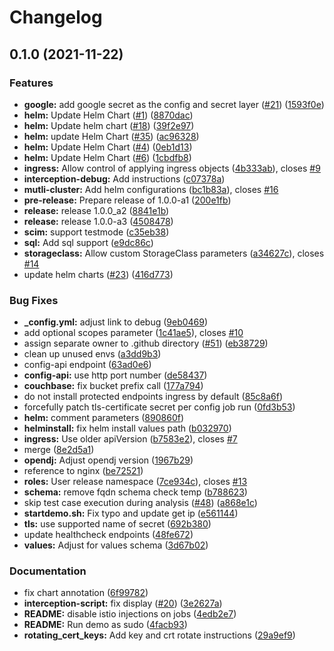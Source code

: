 # Changelog

## 0.1.0 (2021-11-22)


### Features

* **google:** add google secret as the config and secret layer ([#21](https://www.github.com/JanssenProject/jans-cloud-native/issues/21)) ([1593f0e](https://www.github.com/JanssenProject/jans-cloud-native/commit/1593f0e944e4395ecd8a26f78d31d2b03313e069))
* **helm:** Update Helm Chart ([#1](https://www.github.com/JanssenProject/jans-cloud-native/issues/1)) ([8870dac](https://www.github.com/JanssenProject/jans-cloud-native/commit/8870dac4afaf80063fba6314d288ee6c98d83d69))
* **helm:** Update helm chart ([#18](https://www.github.com/JanssenProject/jans-cloud-native/issues/18)) ([39f2e97](https://www.github.com/JanssenProject/jans-cloud-native/commit/39f2e977bb8ce7b94e642a46a35af1dc9b71c887))
* **helm:** update Helm Chart ([#35](https://www.github.com/JanssenProject/jans-cloud-native/issues/35)) ([ac96328](https://www.github.com/JanssenProject/jans-cloud-native/commit/ac9632806b2fb33fcdb87a10ce357daae4b8cad0))
* **helm:** Update Helm Chart ([#4](https://www.github.com/JanssenProject/jans-cloud-native/issues/4)) ([0eb1d13](https://www.github.com/JanssenProject/jans-cloud-native/commit/0eb1d13314d4ffcd2d2303c9eb902129669b7188))
* **helm:** Update Helm Chart ([#6](https://www.github.com/JanssenProject/jans-cloud-native/issues/6)) ([1cbdfb8](https://www.github.com/JanssenProject/jans-cloud-native/commit/1cbdfb8a946bc13d0fda7191b0970f0287fe49d3))
* **ingress:** Allow control of applying ingress objects ([4b333ab](https://www.github.com/JanssenProject/jans-cloud-native/commit/4b333ab68306252ed1e1eefdadb4b27eee560c9f)), closes [#9](https://www.github.com/JanssenProject/jans-cloud-native/issues/9)
* **interception-debug:** Add instructions ([c07378a](https://www.github.com/JanssenProject/jans-cloud-native/commit/c07378a1c47f75ddbea3cdd4631a5bbc1590fa89))
* **mutli-cluster:** Add helm configurations ([bc1b83a](https://www.github.com/JanssenProject/jans-cloud-native/commit/bc1b83aa0ebc81bf084c1eb5d15b6f7a86dfc613)), closes [#16](https://www.github.com/JanssenProject/jans-cloud-native/issues/16)
* **pre-release:** Prepare release of 1.0.0-a1 ([200e1fb](https://www.github.com/JanssenProject/jans-cloud-native/commit/200e1fb7c7d36c421e7a7dd415cad4c19b6932fd))
* **release:** release 1.0.0_a2 ([8841e1b](https://www.github.com/JanssenProject/jans-cloud-native/commit/8841e1bc74e5db8a7893f9707ab3f695ab839546))
* **release:** release 1.0.0-a3 ([4508478](https://www.github.com/JanssenProject/jans-cloud-native/commit/4508478a103e2bab311c6cecce9be3f372f92d46))
* **scim:** support testmode ([c35eb38](https://www.github.com/JanssenProject/jans-cloud-native/commit/c35eb38cd8e71c58e557a7f96962925d52b8d75b))
* **sql:** Add sql support ([e9dc86c](https://www.github.com/JanssenProject/jans-cloud-native/commit/e9dc86c4e7f02727588a7da587ad1d14216d3c59))
* **storageclass:** Allow custom StorageClass parameters ([a34627c](https://www.github.com/JanssenProject/jans-cloud-native/commit/a34627c55cca28421cd4a674edab7c9da0438272)), closes [#14](https://www.github.com/JanssenProject/jans-cloud-native/issues/14)
* update helm charts ([#23](https://www.github.com/JanssenProject/jans-cloud-native/issues/23)) ([416d773](https://www.github.com/JanssenProject/jans-cloud-native/commit/416d7732253ed9d985bdcc88f04347f76657eb8a))


### Bug Fixes

* **_config.yml:** adjust link to debug ([9eb0469](https://www.github.com/JanssenProject/jans-cloud-native/commit/9eb04690d286725be355435329f87c14f2334ba2))
* add optional scopes parameter ([1c41ae5](https://www.github.com/JanssenProject/jans-cloud-native/commit/1c41ae5c59415838e8f0c5eff214551f67d3007b)), closes [#10](https://www.github.com/JanssenProject/jans-cloud-native/issues/10)
* assign separate owner to .github directory ([#51](https://www.github.com/JanssenProject/jans-cloud-native/issues/51)) ([eb38729](https://www.github.com/JanssenProject/jans-cloud-native/commit/eb387297c41de6208b28caeb152e8d436e839bd1))
* clean up unused envs ([a3dd9b3](https://www.github.com/JanssenProject/jans-cloud-native/commit/a3dd9b306187aaf998ededc4a9be1f4893e3f832))
* config-api endpoint ([63ad0e6](https://www.github.com/JanssenProject/jans-cloud-native/commit/63ad0e6706b34c04489fa0a5a05e92bca75a9351))
* **config-api:** use http port number ([de58437](https://www.github.com/JanssenProject/jans-cloud-native/commit/de584378da812549d45c99e19f3b457ea35f682c))
* **couchbase:** fix bucket prefix call ([177a794](https://www.github.com/JanssenProject/jans-cloud-native/commit/177a79472e64f70881eaa973b81fce2d79512e24))
* do not install protected endpoints ingress by default ([85c8a6f](https://www.github.com/JanssenProject/jans-cloud-native/commit/85c8a6f5954300542b8924134a3df4d533fcb1bd))
* forcefully patch tls-certificate secret per config job run ([0fd3b53](https://www.github.com/JanssenProject/jans-cloud-native/commit/0fd3b532cd60e82b9ecb5d1c12a7cd1b0271bd48))
* **helm:** comment parameters ([890860f](https://www.github.com/JanssenProject/jans-cloud-native/commit/890860f60332319597c55ea6194458f95e98aeab))
* **helminstall:** fix helm install values path ([b032970](https://www.github.com/JanssenProject/jans-cloud-native/commit/b0329702801fa4a18cc5b2b02ce265f54b60c86a))
* **ingress:** Use older apiVersion ([b7583e2](https://www.github.com/JanssenProject/jans-cloud-native/commit/b7583e251553cdf69e178330d609f3462d8af222)), closes [#7](https://www.github.com/JanssenProject/jans-cloud-native/issues/7)
* merge ([8e2d5a1](https://www.github.com/JanssenProject/jans-cloud-native/commit/8e2d5a124bb0c070672af67d72d42f34429831a0))
* **opendj:** Adjust opendj version ([1967b29](https://www.github.com/JanssenProject/jans-cloud-native/commit/1967b2917c7f9117a7f35546e054af1db6906d45))
* reference to nginx ([be72521](https://www.github.com/JanssenProject/jans-cloud-native/commit/be72521fe24834a162164ed7fbe65c503ae06903))
* **roles:** User release namespace ([7ce934c](https://www.github.com/JanssenProject/jans-cloud-native/commit/7ce934c9bca8dcffe6f52316d3297f9802dd4d5c)), closes [#13](https://www.github.com/JanssenProject/jans-cloud-native/issues/13)
* **schema:** remove fqdn schema check temp ([b788623](https://www.github.com/JanssenProject/jans-cloud-native/commit/b788623638f4bdc1428e4a6057359c678bc47102))
* skip test case execution during analysis ([#48](https://www.github.com/JanssenProject/jans-cloud-native/issues/48)) ([a868e1c](https://www.github.com/JanssenProject/jans-cloud-native/commit/a868e1c9cce944727a7e946d3cfffe7003f73030))
* **startdemo.sh:** Fix typo and update get ip ([e561144](https://www.github.com/JanssenProject/jans-cloud-native/commit/e561144496d8214dc58d86883f741e106e960222))
* **tls:** use supported name of secret ([692b380](https://www.github.com/JanssenProject/jans-cloud-native/commit/692b380e4403f104bbb182b5265bd395c607374d))
* update healthcheck endpoints ([48fe672](https://www.github.com/JanssenProject/jans-cloud-native/commit/48fe67294d140e3ac5248416075278c061d04d90))
* **values:** Adjust for values schema ([3d67b02](https://www.github.com/JanssenProject/jans-cloud-native/commit/3d67b0246c60eab8d7cc6db8bf7fc142ff24719a))


### Documentation

* fix chart annotation ([6f99782](https://www.github.com/JanssenProject/jans-cloud-native/commit/6f997824a50b60b9d92d47a1a204b15f5d84a032))
* **interception-script:** fix display ([#20](https://www.github.com/JanssenProject/jans-cloud-native/issues/20)) ([3e2627a](https://www.github.com/JanssenProject/jans-cloud-native/commit/3e2627a732dcb9a6eb72681051d27c6c71313451))
* **README:** disable istio injections on jobs ([4edb2e7](https://www.github.com/JanssenProject/jans-cloud-native/commit/4edb2e7d1a5c882956a13f76afca30be14b28883))
* **README:** Run demo as sudo ([4facb93](https://www.github.com/JanssenProject/jans-cloud-native/commit/4facb93fa94e72f3311d86468ded4f05fb87cb08))
* **rotating_cert_keys:** Add key and crt rotate instructions ([29a9ef9](https://www.github.com/JanssenProject/jans-cloud-native/commit/29a9ef9a4838b71fd78a63b4486d52cfc5e3f0c5))
